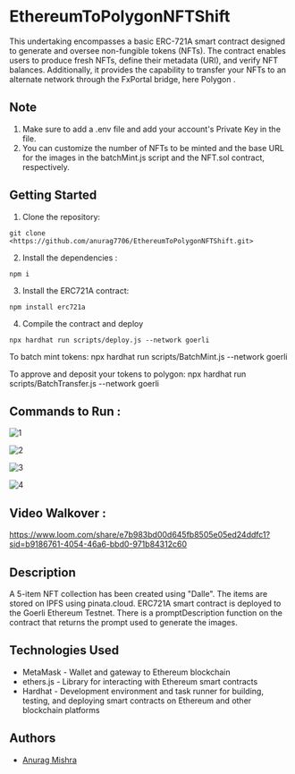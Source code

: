 # EthereumToPolygonNFTShift

This undertaking encompasses a basic ERC-721A smart contract designed to generate and oversee non-fungible tokens (NFTs). The contract enables users to produce fresh NFTs, define their metadata (URI), and verify NFT balances. Additionally, it provides the capability to transfer your NFTs to an alternate network through the FxPortal bridge, here Polygon .

## Note 
1. Make sure to add a .env file and add your account's Private Key in the file.
2. You can customize the number of NFTs to be minted and the base URL for the images in the batchMint.js script and the NFT.sol contract, respectively.
 
## Getting Started

1. Clone the repository:

```
git clone <https://github.com/anurag7706/EthereumToPolygonNFTShift.git>
```

2. Install the dependencies :

```
npm i
```

3. Install the ERC721A contract:

```
npm install erc721a
```

4. Compile the contract and deploy
```
npx hardhat run scripts/deploy.js --network goerli

```
To batch mint tokens: npx hardhat run scripts/BatchMint.js --network goerli

To approve and deposit your tokens to polygon: npx hardhat run scripts/BatchTransfer.js --network goerli

## Commands to Run : 
![1](https://github.com/anurag7706/EthereumToPolygonNFTShift/assets/75776424/777819eb-72a6-4871-8229-bea128dcfd94)

![2](https://github.com/anurag7706/EthereumToPolygonNFTShift/assets/75776424/aa61f766-b510-4228-be97-c41f7db5d5e4)

![3](https://github.com/anurag7706/EthereumToPolygonNFTShift/assets/75776424/d91f6d04-4a60-44c0-98c7-b15dea61e0b0)

![4](https://github.com/anurag7706/EthereumToPolygonNFTShift/assets/75776424/397df2ed-b63e-4dee-9d7c-241b0a0499b0)


## Video Walkover : 
https://www.loom.com/share/e7b983bd00d645fb8505e05ed24ddfc1?sid=b9186761-4054-46a6-bbd0-971b84312c60

## Description
A 5-item NFT collection has been created using "Dalle". The items are stored on IPFS using pinata.cloud.  ERC721A smart contract is deployed to the Goerli Ethereum Testnet. There is a promptDescription function on the contract that returns the prompt used to generate the images.



## Technologies Used 
- MetaMask - Wallet and gateway to Ethereum blockchain  
- ethers.js - Library for interacting with Ethereum smart contracts  
- Hardhat - Development environment and task runner for building, testing, and deploying smart contracts on Ethereum and other blockchain platforms
## Authors
- [Anurag Mishra](https://github.com/anurag7706)
